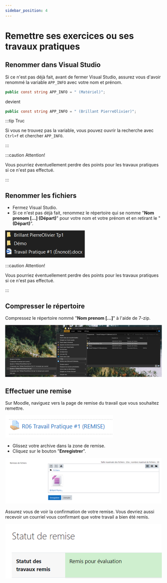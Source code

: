 ```yaml
---
sidebar_position: 4
---
```


# Remettre ses exercices ou ses travaux pratiques

## Renommer dans Visual Studio

Si ce n'est pas déjà fait, avant de fermer Visual Studio, assurez vous d'avoir renommé la variable `APP_INFO` avec votre nom et prénom.

```cs
public const string APP_INFO = " (Matériel)";
```

devient

```cs
public const string APP_INFO = " (Brillant PierreOlivier)";
```

:::tip Truc

Si vous ne trouvez pas la variable, vous pouvez ouvrir la recherche avec `Ctrl+f` et chercher `APP_INFO`.

:::

:::caution Attention!

Vous pourriez éventuellement perdre des points pour les travaux pratiques si ce n'est pas effectué.

:::

## Renommer les fichiers

- Fermez Visual Studio.
- Si ce n'est pas déjà fait, renommez le répertoire qui se nomme "**Nom prenom [...] (Départ)**" pour votre nom et votre prénom et en retirant le "**(Départ)**".

![Nom prénom](./_04-remettre-exercice-tp/nom-prenom.png)

:::caution Attention!

Vous pourriez éventuellement perdre des points pour les travaux pratiques si ce n'est pas effectué.

:::

## Compresser le répertoire

Compressez le répertoire nommé "**Nom prenom [...]**" à l'aide de 7-zip.

![Compresser](_04-remettre-exercice-tp/compresser.png)

## Effectuer une remise

Sur Moodle, naviguez vers la page de remise du travail que vous souhaitez remettre.

![Remise Moodle](_04-remettre-exercice-tp/remise-moodle.png)

- Glissez votre archive dans la zone de remise.
- Cliquez sur le bouton "**Enregistrer**".

![Remise fichier](_04-remettre-exercice-tp/remise-fichier.png)

Assurez vous de voir la confirmation de votre remise. Vous devriez aussi recevoir un courriel vous confirmant que votre travail a bien été remis.

![Confirmation remise](_04-remettre-exercice-tp/confirmation-remose.png)

